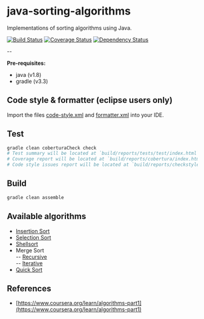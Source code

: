 # java-sorting-algorithms
Implementations of sorting algorithms using Java.

[![Build Status](https://travis-ci.org/marioluan/java-sorting-algorithms.svg?branch=master)](https://travis-ci.org/marioluan/java-sorting-algorithms)
[![Coverage Status](https://coveralls.io/repos/github/marioluan/java-sorting-algorithms/badge.svg?branch=master)](https://coveralls.io/github/marioluan/java-sorting-algorithms?branch=master)
[![Dependency Status](https://www.versioneye.com/user/projects/58858fedb194d4003d528a95/badge.svg?style=flat-square)](https://www.versioneye.com/user/projects/58858fedb194d4003d528a95)

--

**Pre-requisites:**
- java (v1.8)
- gradle (v3.3)

## Code style & formatter (eclipse users only)
Import the files [code-style.xml](code-style.xml) and [formatter.xml](formatter.xml) into your IDE.

## Test
```bash
gradle clean coberturaCheck check
# Test summary will be located at `build/reports/tests/test/index.html`
# Coverage report will be located at `build/reports/cobertura/index.html`.
# Code style issues report will be located at `build/reports/checkstyle/main.html`
```

## Build
```bash
gradle clean assemble
```

## Available algorithms
- [Insertion Sort](https://github.com/marioluan/java-sorting-algorithms/blob/master/src/main/java/io/github/marioluan/algorithms/sorting/InsertionSort.java)
- [Selection Sort](https://github.com/marioluan/java-sorting-algorithms/blob/master/src/main/java/io/github/marioluan/algorithms/sorting/SelectionSort.java)
- [Shellsort](https://github.com/marioluan/java-sorting-algorithms/blob/master/src/main/java/io/github/marioluan/algorithms/sorting/ShellSort.java)
- Merge Sort  
-- [Recursive](https://github.com/marioluan/java-sorting-algorithms/blob/master/src/main/java/io/github/marioluan/algorithms/sorting/MergeSortRecursive.java)  
-- [Iterative](https://github.com/marioluan/java-sorting-algorithms/blob/master/src/main/java/io/github/marioluan/algorithms/sorting/MergeSortIterative.java)
- [Quick Sort](https://github.com/marioluan/java-sorting-algorithms/blob/master/src/main/java/io/github/marioluan/algorithms/sorting/QuickSort.java)

## References
- [https://www.coursera.org/learn/algorithms-part1](https://www.coursera.org/learn/algorithms-part1)
